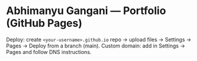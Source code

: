 # Abhimanyu Gangani — Portfolio (GitHub Pages)
Deploy: create `<your-username>.github.io` repo → upload files → Settings → Pages → Deploy from a branch (main).
Custom domain: add in Settings → Pages and follow DNS instructions.
